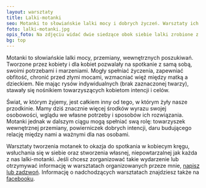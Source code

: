 ```yaml
---
layout: warsztaty
title: Lalki-motanki
seo: Motanki to słowiańskie lalki mocy i dobrych życzeń. Warsztaty ich tworzenia to okazja do spotkania w kobiecym kręgu, wsłuchania się w siebie i swoje potrzeby.
foto: lalki-motanki.jpg
opis_foto: Na zdjęciu widać dwie siedzące obok siebie lalki zrobione z kolorowych materiałów.
bg: top
---
```

Motanki to słowiańskie lalki mocy, przemiany, wewnętrznych poszukiwań. Tworzone przez kobiety i dla kobiet pozwalały na spotkanie z samą sobą, swoimi potrzebami i marzeniami. Mogły spełniać życzenia, zapewniać obfitość, chronić przed złymi mocami, wzmacniać więź między matką a dzieckiem. Nie mając rysów indywidualnych (brak zaznaczonej twarzy), stawały się nośnikiem towarzyszących kobietom intencji i celów.

Świat, w którym żyjemy, jest całkiem inny od tego, w którym żyły nasze przodkinie. Mamy dziś znacznie więcej środków wyrazu swojej osobowości, wglądu we własne potrzeby i sposobów ich rozwiązania. Motanki jednak w dalszym ciągu mogą spełniać swą rolę: towarzyszek wewnętrznej przemiany, powierniczek dobrych intencji, daru budującego relację między nami a ważnymi dla nas osobami.

Warsztaty tworzenia motanek to okazja do spotkania w kobiecym kręgu, wsłuchania się w siebie oraz stworzenia własnej, niepowtarzalnej jak każda z nas lalki-motanki. Jeśli chcesz zorganizować takie wydarzenie lub otrzymywać informację w warsztatach organizowanych przeze mnie, [napisz lub zadzwoń](/kontakt/). Informację o nadchodzących warsztatach znajdziesz także na [facebooku](https://www.facebook.com/NaProgu/).